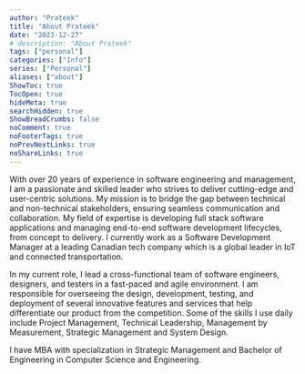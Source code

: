 ```yaml
---
author: "Prateek"
title: "About Prateek"
date: "2023-12-27"
# description: "About Prateek"
tags: ["personal"]
categories: ["Info"]
series: ["Personal"]
aliases: ["about"]
ShowToc: true
TocOpen: true
hideMeta: true
searchHidden: true
ShowBreadCrumbs: false
noComment: true
noFooterTags: true
noPrevNextLinks: true
noShareLinks: true
---
```


With over 20 years of experience in software engineering and management, I am a passionate and skilled leader who strives to deliver cutting-edge and user-centric solutions. My mission is to bridge the gap between technical and non-technical stakeholders, ensuring seamless communication and collaboration. My field of expertise is developing full stack software applications and managing end-to-end software development lifecycles, from concept to delivery. I currently work as a Software Development Manager at a leading Canadian tech company which is a global leader in IoT and connected transportation.

In my current role, I lead a cross-functional team of software engineers, designers, and testers in a fast-paced and agile environment. I am responsible for overseeing the design, development, testing, and deployment of several innovative features and services that help differentiate our product from the competition. Some of the skills I use daily include Project Management, Technical Leadership, Management by Measurement, Strategic Management and System Design. 

I have MBA with specialization in Strategic Management and Bachelor of Engineering in Computer Science and Engineering.

